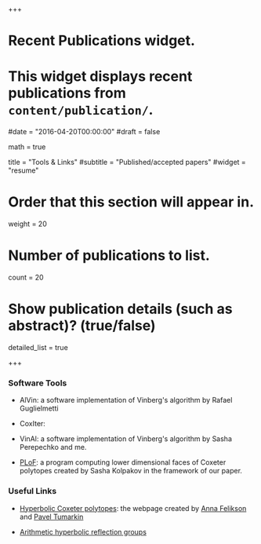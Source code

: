 +++
# Recent Publications widget.
# This widget displays recent publications from `content/publication/`.

#date = "2016-04-20T00:00:00"
#draft = false

math = true

title = "Tools & Links"
#subtitle = "Published/accepted papers"
#widget = "resume"

# Order that this section will appear in.
weight = 20



# Number of publications to list.
count = 20

# Show publication details (such as abstract)? (true/false)
detailed_list = true



+++




### Software Tools

- AlVin: a software implementation of Vinberg's algorithm by Rafael Guglielmetti

- CoxIter:

- VinAl: a software implementation of Vinberg's algorithm by Sasha Perepechko and me.

- [PLoF](https://github.com/sashakolpakov/plof): a program computing lower dimensional faces of Coxeter polytopes created by Sasha Kolpakov in the framework of our paper.


### Useful Links

- [Hyperbolic Coxeter polytopes](http://www.maths.dur.ac.uk/users/anna.felikson/Polytopes/polytopes.html): the webpage created by [Anna Felikson](http://www.maths.dur.ac.uk/users/anna.felikson/) and [Pavel Tumarkin](http://www.maths.dur.ac.uk/users/pavel.tumarkin/)

- [Arithmetic hyperbolic reflection groups](arith-hyp-refl-gr)

